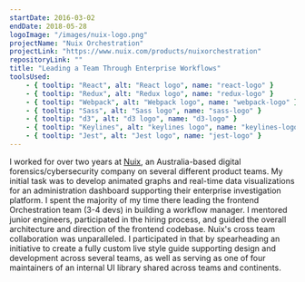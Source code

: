 ```yaml
---
startDate: 2016-03-02
endDate: 2018-05-28
logoImage: "/images/nuix-logo.png"
projectName: "Nuix Orchestration"
projectLink: "https://www.nuix.com/products/nuixorchestration"
repositoryLink: ""
title: "Leading a Team Through Enterprise Workflows"
toolsUsed: 
    - { tooltip: "React", alt: "React logo", name: "react-logo" }
    - { tooltip: "Redux", alt: "Redux logo", name: "redux-logo" }
    - { tooltip: "Webpack", alt: "Webpack logo", name: "webpack-logo" }
    - { tooltip: "Sass", alt: "Sass logo", name: "sass-logo" }
    - { tooltip: "d3", alt: "d3 logo", name: "d3-logo" }
    - { tooltip: "Keylines", alt: "keylines logo", name: "keylines-logo" }
    - { tooltip: "Jest", alt: "Jest logo", name: "jest-logo" }
---
```


I worked for over two years at [Nuix](https://www.nuix.com), an Australia-based digital forensics/cybersecurity company on several different product teams. My initial task was to develop animated graphs and real-time data visualizations for an administration dashboard supporting their enterprise investigation platform. I spent the majority of my time there leading the frontend Orchestration team (3-4 devs) in building a workflow manager. I mentored junior engineers, participated in the hiring process, and guided the overall architecture and direction of the frontend codebase. Nuix's cross team collaboration was unparalleled. I participated in that by spearheading an initiative to create a fully custom live style guide supporting design and development across several teams, as well as serving as one of four maintainers of an internal UI library shared across teams and continents.
